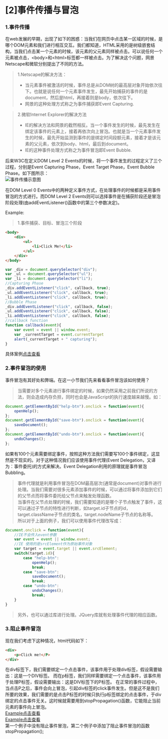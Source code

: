# [2]事件传播与冒泡

### 1.事件传播
在web发展的早期，出现了如下的困惑：当我们在网页中点击某一区域的时候，是哪个DOM元素和我们进行相互交互。我们都知道，HTML采用的是树级嵌套结构，当我们点击某一个元素的时候，该元素的父元素同样被点击。可以说任何一个元素被点击，&lt;body&gt;和&lt;html&gt;标签都一样被点击。为了解决这个问题，网景Netscape和微软分别提出了不同的方法。  
> 1.Netscape的解决方法：  
>  * 当元素事件被激活的时候，事件总是从DOM树的最高层对象开始依次往下。也就是说任何一个元素事件发生，最先开始捕获的事件的是document，然后是html，再接着则是body，依次往下。  
>  * 网景的这种处理方式称之为事件捕获即Event Capturing.  

> 2.微软Internet Explorer的解决方法
> *  IE的解决方法和网景的截然相反。当一个事件发生的时候，最先发生在绑定该事件的元素上，接着再依次向上冒泡。也就是当一个元素事件发生的时候，最先开始监测到事件的是绑定时间段额元素，接着才是该元素的父元素，依次到body、html，最后到document。  
> *  IE的这种事件处理方式称之为事件冒泡即Event Bubble.  

后来W3C在定义DOM Level 2 Events的时候，将一个事件发生的过程定义了三个过程，分别是Event Capturing Phase，Event Target Phase，Event Bubble Phase。如下图所示：  
![事件传播示意图](http://jbcdn2.b0.upaiyun.com/2013/12/eventflow.png)  

在DOM Level 0 Events中的两种定义事件方式，在处理事件的时候都是采用事件冒泡的方式进行。而DOM Level 2 Events则可以选择事件是在捕获阶段还是冒泡阶段处理(由addEventListener()函数中的第三个参数决定)。  

Example:  
> 1.事件捕获、目标、冒泡三个阶段   
```HTML
<body>
	<div>
		<ul>
			<li>Click Me!</li>
		</ul>
	</div>
</body>
```
```JavaScript
var _div = document.querySelector("div");
var _ul = document.querySelector("ul");
var _li = document.querySelector("li");
//Capturing Phase
_div.addEventListener("click", callback, true);
_ul.addEventListener("click", callback, true);
_li.addEventListener("click", callback, true);
//Bubble Phase
_div.addEventListener("click", callback, false);
_ul.addEventListener("click", callback, false);
_li.addEventListener("click", callback, false);
//callback function
function callback(event){
	var event = event || window.event;
    var _currentTarget = event.currentTarget
    alert(_currentTarget + " capturing");
}
```
具体案例[点击查看](http://jsfiddle.net/Louis_Tsang/bdcmjjfe/)  

### 2.事件冒泡的使用
事件冒泡有其好处和弊端。在这一小节我们先来看看事件冒泡该如何使用？
> 当需要对多个元素进行事件绑定的时候，如果仍然采用之前我们所说的方法，则会造成内存负担，同时也会是JavaScript的执行速度越来越慢。如：  
```JavaScript
document.getElementById("help-btn").onclick = function(event){
	openHelp();
};
document.getElementById("save-btn").onclick = function(event){
	saveDocument();
};
document.getElementById("undo-btn").onclick = function(event){
	undoChanges();
};
```
如果有100个元素需要绑定事件，按照这种方法我们需要写100个事件绑定，这显然是不现实的。对于这种情况我们应该使用事件代理(Event Delegation，又译为：事件委托)的方式来解决。Event Delegation利用的原理就是事件冒泡Bubbling。  
> 事件代理就是利用事件冒泡在DOM最高层次(通常是document)对事件进行处理。当我们需要对很多元素添加事件的时候，可以通过将事件添加到它们的父节点而将事件委托给父节点来触发处理函数。  
> 当事件在父节点处理的时候，我们需要知道的是哪个子节点触发了事件，这可以通过子节点的特性进行判断，如target.id子节点的id，target.className子节点的类名，target.nodeName子节点的名称等。  
> 所以对于上面的例子，我们可以使用事件代理改写成：  
```JavaScript
document.onclick = function(event){
	//IE不会传入event参数
	var event = event || window.event;
	//IE 使用的是srcElement作为原始事件对象
	var target = event.target || event.srcElement;
	switch(target.id){
		case "help-btn":
			openHelp();
			break;
		case "save-btn":
			saveDocument();
			break;
		case "undo-btn":
			undoChanges();
			break;
	}
}
```
> 另外，也可以通过库进行处理。JQuery库就有处理事件代理的相应函数。  

### 3.阻止事件冒泡
现在我们考虑下这种情况，html代码如下：  
```HTML
<div>
	<p>Click me!</P>
</div>
```
在div标签下，我们需要绑定一个点击事件，该事件用于处理div标签，假设需要输出：这是一个DIV标签。
而在p标签，我们同样需要绑定一个点击事件，该事件用于处理P标签，假设需要输出：这是DIV标签下的P标签。
在正常的事件过程中，当点击P之后，事件会向上冒泡，引起div标签的click事件发生。但是这不是我们所要的效果，我们需要的是点击P标签的时候只执行p标签绑定的点击事件，于div绑定的点击事件无关。这时候就需要用到stopPropagation()函数，它能阻止当前元素的事件向上冒泡。  
[Example点击查看](http://jsfiddle.net/Louis_Tsang/wj4ojgwd/)  
[Example点击查看](http://jsfiddle.net/Louis_Tsang/vbhvzfhr/)  
第一个例子中没有阻止事件冒泡，第二个例子中添加了阻止事件冒泡的函数stopPropagation();  
